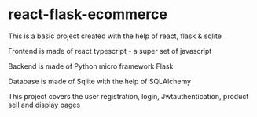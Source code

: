 # react-flask-ecommerce

This is a basic project created with the help of react, flask & sqlite

Frontend is made of react typescript - a super set of javascript

Backend is made of Python micro framework Flask

Database is made of Sqlite with the help of SQLAlchemy

This project covers the user registration, login, Jwtauthentication, product sell and display pages

